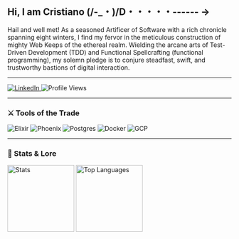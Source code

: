 ## Hi, I am Cristiano (/-_・)/D・・・・・------ →

Hail and well met! As a seasoned Artificer of Software with a rich chronicle spanning eight winters, I find my fervor in the meticulous construction of mighty Web Keeps of the ethereal realm. Wielding the arcane arts of Test-Driven Development (TDD) and Functional Spellcrafting (functional programming), my solemn pledge is to conjure steadfast, swift, and trustworthy bastions of digital interaction.

---

<p><a href="https://www.linkedin.com/in/ccarvalho-dev/" target="_blank">
  <img src="https://img.shields.io/badge/LinkedIn-%230077B5.svg?&style=flat-square&logo=linkedin&logoColor=white" alt="LinkedIn"/>
</a>
<img src="https://komarev.com/ghpvc/?username=ccarvalho-eng&label=Profile%20views&color=0e75b6&style=flat" alt="Profile Views"/></p>

---

### ⚔️ Tools of the Trade
![Elixir](https://img.shields.io/badge/Elixir-4B275F?style=flat&logo=elixir&logoColor=white)
![Phoenix](https://img.shields.io/badge/Phoenix-F35421?style=flat&logo=phoenixframework&logoColor=white)
![Postgres](https://img.shields.io/badge/Postgres-316192?style=flat&logo=postgresql&logoColor=white)
![Docker](https://img.shields.io/badge/Docker-2496ED?style=flat&logo=docker&logoColor=white)
![GCP](https://img.shields.io/badge/GCP-4285F4?style=flat&logo=google-cloud&logoColor=white)

---

### 📜 Stats & Lore
<p align="left">
  <img src="https://github-readme-stats.vercel.app/api?username=ccarvalho-eng&show_icons=true&theme=default" alt="Stats" height="150"/>
  <img src="https://github-readme-stats.vercel.app/api/top-langs/?username=ccarvalho-eng&layout=compact&theme=default" alt="Top Languages" height="150"/>
</p>

